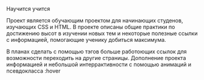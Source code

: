 Научится учится

Проект является обучающим проектом для начинающих студенов, изучающих СSS и HTML. В проекте описаны общие практики по достижению высот в изучении новых тем и некоторые полезные ссылки с информацией, помогающие ученику добиться максимума.

В планах сделать с помощью тэгов <a> больше работоющих ссылок для возможности переходить на другие страницы. Дополнение проекта информацией и небольшой интеррактивности с помощью анимаций и псевдокласса :hover